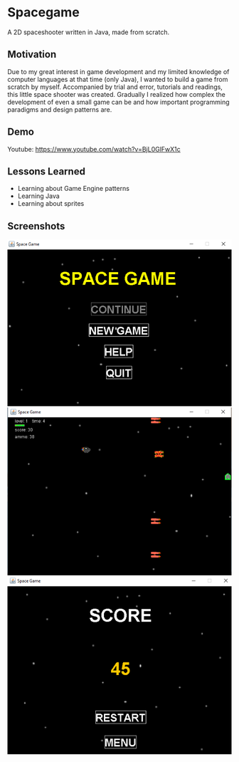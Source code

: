 
# Spacegame

A 2D spaceshooter written in Java, made from scratch.

## Motivation

Due to my great interest in game development and my limited knowledge of computer languages at that time (only Java), I wanted to build a game from scratch by myself. Accompanied by trial and error, tutorials and readings, this little space shooter was created. Gradually I realized how complex the development of even a small game can be and how important programming paradigms and design patterns are.

## Demo

Youtube: https://www.youtube.com/watch?v=BjL0GlFwX1c

  
## Lessons Learned

- Learning about Game Engine patterns
- Learning Java
- Learning about sprites

## Screenshots

![menu](https://raw.githubusercontent.com/Monogenesis/Spacegame/main/screenshots/menu.png)
![gameplay](https://raw.githubusercontent.com/Monogenesis/Spacegame/main/screenshots/gameplay.png)
![scorescren](https://raw.githubusercontent.com/Monogenesis/Spacegame/main/screenshots/score.png)
